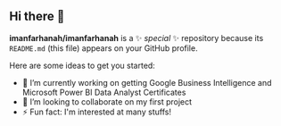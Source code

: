 ## Hi there 👋

**imanfarhanah/imanfarhanah** is a ✨ _special_ ✨ repository because its `README.md` (this file) appears on your GitHub profile.

Here are some ideas to get you started:

- 🔭 I’m currently working on getting Google Business Intelligence and Microsoft Power BI Data Analyst Certificates
- 👯 I’m looking to collaborate on my first project
- ⚡ Fun fact: I'm interested at many stuffs!
